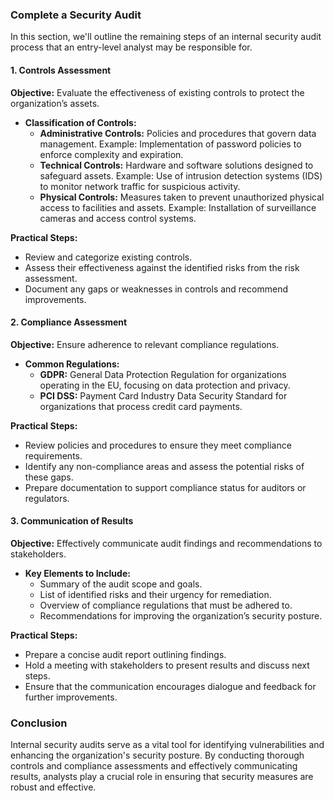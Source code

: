 ### Complete a Security Audit

In this section, we'll outline the remaining steps of an internal security audit process that an entry-level analyst may be responsible for.

#### 1. Controls Assessment

**Objective:** Evaluate the effectiveness of existing controls to protect the organization’s assets.

- **Classification of Controls:**
  - **Administrative Controls:** Policies and procedures that govern data management. Example: Implementation of password policies to enforce complexity and expiration.
  - **Technical Controls:** Hardware and software solutions designed to safeguard assets. Example: Use of intrusion detection systems (IDS) to monitor network traffic for suspicious activity.
  - **Physical Controls:** Measures taken to prevent unauthorized physical access to facilities and assets. Example: Installation of surveillance cameras and access control systems.

**Practical Steps:**
- Review and categorize existing controls.
- Assess their effectiveness against the identified risks from the risk assessment.
- Document any gaps or weaknesses in controls and recommend improvements.

#### 2. Compliance Assessment

**Objective:** Ensure adherence to relevant compliance regulations.

- **Common Regulations:**
  - **GDPR:** General Data Protection Regulation for organizations operating in the EU, focusing on data protection and privacy.
  - **PCI DSS:** Payment Card Industry Data Security Standard for organizations that process credit card payments.

**Practical Steps:**
- Review policies and procedures to ensure they meet compliance requirements.
- Identify any non-compliance areas and assess the potential risks of these gaps.
- Prepare documentation to support compliance status for auditors or regulators.

#### 3. Communication of Results

**Objective:** Effectively communicate audit findings and recommendations to stakeholders.

- **Key Elements to Include:**
  - Summary of the audit scope and goals.
  - List of identified risks and their urgency for remediation.
  - Overview of compliance regulations that must be adhered to.
  - Recommendations for improving the organization’s security posture.

**Practical Steps:**
- Prepare a concise audit report outlining findings.
- Hold a meeting with stakeholders to present results and discuss next steps.
- Ensure that the communication encourages dialogue and feedback for further improvements.

### Conclusion

Internal security audits serve as a vital tool for identifying vulnerabilities and enhancing the organization's security posture. By conducting thorough controls and compliance assessments and effectively communicating results, analysts play a crucial role in ensuring that security measures are robust and effective. 
